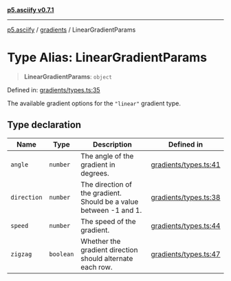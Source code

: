 [**p5.asciify v0.7.1**](../../../README.md)

***

[p5.asciify](../../../README.md) / [gradients](../README.md) / LinearGradientParams

# Type Alias: LinearGradientParams

> **LinearGradientParams**: `object`

Defined in: [gradients/types.ts:35](https://github.com/humanbydefinition/p5-asciify/blob/74676f4db3015ac640595dd75ed3e2367cf4cb62/src/lib/gradients/types.ts#L35)

The available gradient options for the `"linear"` gradient type.

## Type declaration

| Name | Type | Description | Defined in |
| ------ | ------ | ------ | ------ |
| <a id="angle"></a> `angle` | `number` | The angle of the gradient in degrees. | [gradients/types.ts:41](https://github.com/humanbydefinition/p5-asciify/blob/74676f4db3015ac640595dd75ed3e2367cf4cb62/src/lib/gradients/types.ts#L41) |
| <a id="direction"></a> `direction` | `number` | The direction of the gradient. Should be a value between -1 and 1. | [gradients/types.ts:38](https://github.com/humanbydefinition/p5-asciify/blob/74676f4db3015ac640595dd75ed3e2367cf4cb62/src/lib/gradients/types.ts#L38) |
| <a id="speed"></a> `speed` | `number` | The speed of the gradient. | [gradients/types.ts:44](https://github.com/humanbydefinition/p5-asciify/blob/74676f4db3015ac640595dd75ed3e2367cf4cb62/src/lib/gradients/types.ts#L44) |
| <a id="zigzag"></a> `zigzag` | `boolean` | Whether the gradient direction should alternate each row. | [gradients/types.ts:47](https://github.com/humanbydefinition/p5-asciify/blob/74676f4db3015ac640595dd75ed3e2367cf4cb62/src/lib/gradients/types.ts#L47) |
